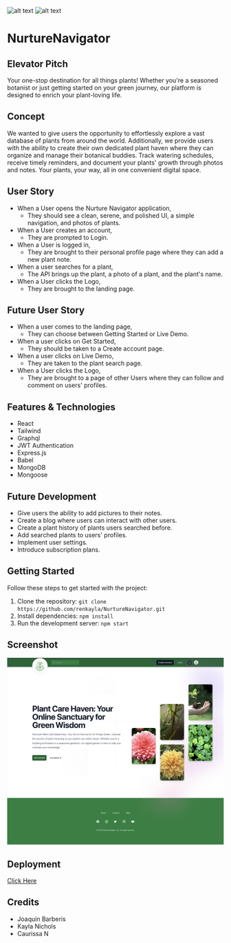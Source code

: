 
![alt text](https://img.shields.io/badge/License-GPLv2-brightgreen)
![alt text](https://img.shields.io/badge/Ver.-1.0.0-blue)

# NurtureNavigator


## Elevator Pitch
Your one-stop destination for all things plants! Whether you're a seasoned botanist or just getting started on your green journey, our platform is designed to enrich your plant-loving life.

## Concept
We wanted to give users the opportunity to effortlessly explore a vast database of plants from around the world. Additionally, we provide users with the ability to create their own dedicated plant haven where they can organize and manage their botanical buddies. Track watering schedules, receive timely reminders, and document your plants' growth through photos and notes. Your plants, your way, all in one convenient digital space.

## User Story
- When a User opens the Nurture Navigator application,
  - They should see a clean, serene, and polished UI, a simple navigation, and photos of plants.
- When a User creates an account,
  - They are prompted to Login.
- When a User is logged in,
  - They are brought to their personal profile page where they can add a new plant note.
- When a user searches for a plant,
  - The API brings up the plant, a photo of a plant, and the plant's name.
- When a User clicks the Logo,
  - They are brought to the landing page.

## Future User Story
- When a user comes to the landing page,
  - They can choose between Getting Started or Live Demo.
- When a user clicks on Get Started,
  - They should be taken to a Create account page.
- When a user clicks on Live Demo,
  - They are taken to the plant search page.
- When a User clicks the Logo,
  - They are brought to a page of other Users where they can follow and comment on users' profiles.

## Features & Technologies
- React
- Tailwind
- Graphql
- JWT Authentication
- Express.js
- Babel
- MongoDB
- Mongoose

## Future Development
- Give users the ability to add pictures to their notes.
- Create a blog where users can interact with other users.
- Create a plant history of plants users searched before.
- Add searched plants to users' profiles.
- Implement user settings.
- Introduce subscription plans.


## Getting Started
Follow these steps to get started with the project:

1. Clone the repository: `git clone https://github.com/renkayla/NurtureNavigator.git`
2. Install dependencies: `npm install`
3. Run the development server: `npm start`


## Screenshot

![alt screenshot](https://github.com/jbarberisv/NurtureNavigator-jbv/blob/main/client/src/assets/screenshot.png?raw=true)




  

## Deployment
[Click Here](https://nuturenagivator-7619fea4df9e.herokuapp.com/)


## Credits

* Joaquin Barberis
* Kayla Nichols
* Caurissa N